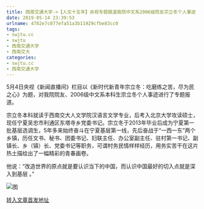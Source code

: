 ```yaml
---
title: 西南交通大学->【人文十五年】央视专题报道我院中文系2006级院友宗立冬个人事迹 | swjtu.cc
date: 2019-05-14 23:39:53
urlname: 4782e7c077efa51a3b11929cfbe83cc0
tags: 
- swjtu.cc
- swjtu
- 西南交通大学
- 西南交大
categories:
- swjtu.cc
- 西南交通大学
---
```



5月4日央视《新闻直播间》栏目以《新时代新青年宗立冬：吃磨练之苦，尽为民之心》为题，对我院院友、2006级中文系本科生宗立冬个人事迹进行了专题报道。

宗立冬本科就读于西南交大人文学院汉语言文学专业，后考入北京大学攻读硕士，现任宁夏吴忠市利通区东塔寺乡党委书记。宗立冬于2013年毕业后成为宁夏第一批基层选调生，5年多来始终奋斗在宁夏基层第一线，先后奋战于“一西一东”两个乡镇，历任文书、秘书、团委书记、妇联主任、办公室副主任、驻村第一书记、副镇长、乡（镇）长、党委书记等职务，可谓村务民情样样经历，用务实苦干在这片热土描绘出了一幅精彩的青春画卷。

他说：“改造世界的原点就是要认识当下的中国，而认识中国最好的切入点就是深入到基层 。”



![图](https://news.swjtu.edu.cn/upload/201905/13/201905131145559263.png)

[转入文章首发地址](https://news.swjtu.edu.cn/shownews-18318.shtml)